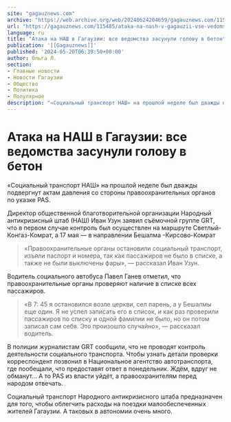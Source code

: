 ```yaml
---
site: "gagauznews.com"
archive: "https://web.archive.org/web/20240624204659/gagauznews.com/115485/ataka-na-nash-v-gagauzii-vse-vedomstva-zasunuli-golovu-v-beton.html"
url: "https://gagauznews.com/115485/ataka-na-nash-v-gagauzii-vse-vedomstva-zasunuli-golovu-v-beton.html"
language: ru
title: "Атака на НАШ в Гагаузии: все ведомства засунули голову в бетон"
publication: '[[Gagauznews]]'
published: '2024-05-20T06:39:50+00:00'
author: Ольга Л.
section:
- Главные новости
- Новости Гагаузии
- Общество
- Политика
- Популярное
description: "«Социальный транспорт НАШ» на прошлой неделе был дважды подвергнут актам давления со стороны правоохранительных органов по указке PAS. Директор общественной благотворительной организации Народный антикризисный штаб (НАШ) Иван Узун заявил съёмочной группе GRT, что в первом случае контроль был осуществлен на маршруте Светлый-Конгаз-Комрат, а 17 мая — в направлении Бешалма -Кирсово-Комрат «Правоохранительные органы остановили социальный транспорт, изъяли паспорт и номера, так как пассажиров не было в списке, а также не были выключены фары», — рассказал Иван Узун. Водитель социального автобуса Павел Ганев отметил, что правоохранительные органы проверяют наличие в списке всех пассажиров. «В 7:45 я остановился возле церкви, сел парень, а […]"
---
```


# Атака на НАШ в Гагаузии: все ведомства засунули голову в бетон

«Социальный транспорт НАШ» на прошлой неделе был дважды подвергнут актам давления со стороны правоохранительных органов по указке PAS.

Директор общественной благотворительной организации Народный антикризисный штаб (НАШ) Иван Узун заявил съёмочной группе GRT, что в первом случае контроль был осуществлен на маршруте Светлый-Конгаз-Комрат, а 17 мая — в направлении Бешалма -Кирсово-Комрат

> «Правоохранительные органы остановили социальный транспорт, изъяли паспорт и номера, так как пассажиров не было в списке, а также не были выключены фары», — рассказал Иван Узун.

Водитель социального автобуса Павел Ганев отметил, что правоохранительные органы проверяют наличие в списке всех пассажиров.

> «В 7: 45 я остановился возле церкви, сел парень, а у Бешалмы еще один. Я не успел записать его в список, и как раз проверили пассажиров по списку и одной фамилии не было, но он потом записал сам себя. Это произошло случайно», — рассказал водитель.

В полиции журналистам GRT сообщили, что не проводят контроль деятельности социального транспорта. Чтобы узнать детали проверки корреспондент позвонил в Национальное агентство автотранспорта, где пообещали, что предоставят ответ в понедельник. Ждём, вдруг не обманут… А то PAS из власти уйдёт, а правоохранителям перед народом отвечать.

Социальный транспорт Народного антикризисного штаба предназначен для того, чтобы облегчить расходы на поездки малообеспеченных жителей Гагаузии. А таковых в автономии очень много.